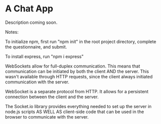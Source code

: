 # A Chat App

Description coming soon.

Notes:

To initialize npm, first run "npm init" in the root project directory, complete the questionnaire, and submit.

To install express, run "npm i express"

WebSockets allow for full-duplex communication. This means that communication can be initiated by both the client AND the server. This wasn't available through HTTP requests, since the client always initiated communication with the server.

WebSocket is a separate protocol from HTTP. It allows for a persistent connection between the client and the server.

The Socket.io library provides everything needed to set up the server in node.js scripts AS WELL AS client-side code that can be used in the browser to communicate with the server.
